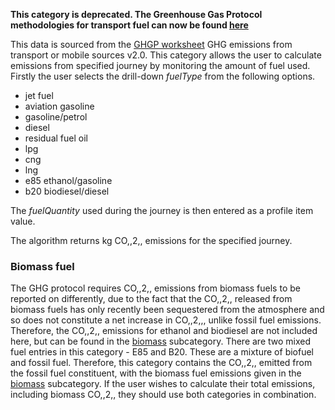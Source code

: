 **This category is deprecated. The Greenhouse Gas Protocol methodologies
for transport fuel can now be found
[here](Transport_fuels_by_Greenhouse_Gas_Protocol)**

This data is sourced from the [GHGP
worksheet](http://www.ghgprotocol.org/calculation-tools/all-tools) GHG
emissions from transport or mobile sources v2.0. This category allows
the user to calculate emissions from specified journey by monitoring the
amount of fuel used. Firstly the user selects the drill-down *fuelType*
from the following options.

  - jet fuel
  - aviation gasoline
  - gasoline/petrol
  - diesel
  - residual fuel oil
  - lpg
  - cng
  - lng
  - e85 ethanol/gasoline
  - b20 biodiesel/diesel

The *fuelQuantity* used during the journey is then entered as a profile
item value.

The algorithm returns kg CO,,2,, emissions for the specified journey.

### Biomass fuel

The GHG protocol requires CO,,2,, emissions from biomass fuels to be
reported on differently, due to the fact that the CO,,2,, released from
biomass fuels has only recently been sequestered from the atmosphere and
so does not constitute a net increase in CO,,2,,, unlike fossil fuel
emissions. Therefore, the CO,,2,, emissions for ethanol and biodiesel
are not included here, but can be found in the
[biomass](Other_regional_transport_biofuel) subcategory. There are two
mixed fuel entries in this category - E85 and B20. These are a mixture
of biofuel and fossil fuel. Therefore, this category contains the
CO,,2,, emitted from the fossil fuel constituent, with the biomass fuel
emissions given in the [biomass](Other_regional_transport_biofuel)
subcategory. If the user wishes to calculate their total emissions,
including biomass CO,,2,, they should use both categories in
combination.
